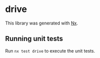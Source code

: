 # drive

This library was generated with [Nx](https://nx.dev).

## Running unit tests

Run `nx test drive` to execute the unit tests.
